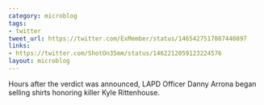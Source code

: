 ```yaml
---
category: microblog
tags:
- twitter
tweet_url: https://twitter.com/ExMember/status/1465427517087440897
links:
- https://twitter.com/ShotOn35mm/status/1462212059123224576
layout: microblog
---
```

Hours after the verdict was announced, LAPD Officer Danny Arrona began selling shirts honoring killer Kyle Rittenhouse.
